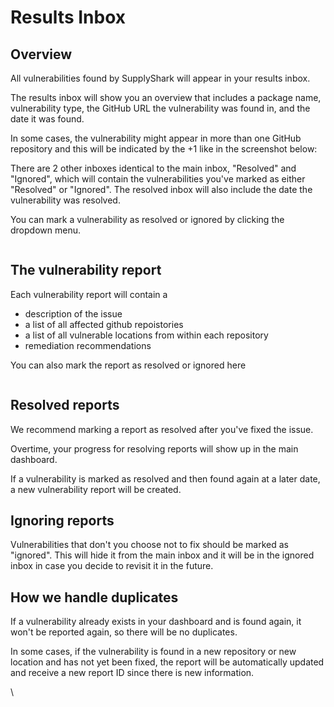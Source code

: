 # Results Inbox

## Overview

All vulnerabilities found by SupplyShark will appear in your results inbox.

The results inbox will show you an overview that includes a package name, vulnerability type, the GitHub URL the vulnerability was found in, and the date it was found.

In some cases, the vulnerability might appear in more than one GitHub repository and this will be indicated by the +1 like in the screenshot below:

There are 2 other inboxes identical to the main inbox, "Resolved" and "Ignored", which will contain the vulnerabilities you've marked as either "Resolved" or "Ignored". The resolved inbox will also include the date the vulnerability was resolved.

You can mark a vulnerability as resolved or ignored by clicking the dropdown menu.

<figure><img src="https://www.supplyshark.io/_next/image?url=%2Fassets%2Fimages%2Fdocs%2Fresults-inbox.png&#x26;w=3840&#x26;q=75" alt=""><figcaption></figcaption></figure>

## The vulnerability report

Each vulnerability report will contain a

* description of the issue
* a list of all affected github repoistories
* a list of all vulnerable locations from within each repository
* remediation recommendations

You can also mark the report as resolved or ignored here

<figure><img src="https://www.supplyshark.io/_next/image?url=%2Fassets%2Fimages%2Fdocs%2Freport-view.png&#x26;w=3840&#x26;q=75" alt=""><figcaption></figcaption></figure>

## Resolved reports

We recommend marking a report as resolved after you've fixed the issue.

Overtime, your progress for resolving reports will show up in the main dashboard.

If a vulnerability is marked as resolved and then found again at a later date, a new vulnerability report will be created.

## Ignoring reports

Vulnerabilities that don't you choose not to fix should be marked as "ignored". This will hide it from the main inbox and it will be in the ignored inbox in case you decide to revisit it in the future.

## How we handle duplicates

If a vulnerability already exists in your dashboard and is found again, it won't be reported again, so there will be no duplicates.

In some cases, if the vulnerability is found in a new repository or new location and has not yet been fixed, the report will be automatically updated and receive a new report ID since there is new information.

\
